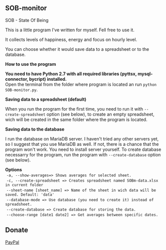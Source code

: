 ## SOB-monitor

SOB - State Of Being

This is a little program I've written for myself. Fell free to use it.

It collects levels of happiness, energy and focus on hourly level.

You can choose whether it would save data to a spreadsheet or to the database.

<b>How to use the program</b>

<b>You need to have Python 2.7 with all required libraries (pyttsx, mysql-connector, bycript) installed.</b><br>Open the terminal from the folder where program is located an run `python SOB-monitor.py`.

<b>Saving data to a spreadsheet (default)</b>

When you run the program for the first time, you need to run it with `--create-spreadsheet` option (see below), to create an empty spreadsheet, wich will be created in the same folder where the program is located.

<b>Saving data to the database</b>

I run the database on MariaDB server. I haven't tried any other servers yet, so I suggest that you use MariaDB as well. If not, there is a chance that the program won't work. You need to install server yourself. To create database necessarry for the program, run the program with `--create-database` option (see below).

<b>Options</b><br>
  `-a, --show-averages=> Shows averages for selected sheet.`<br>
  `-c, --create-spreadsheet => Creates spreadsheet named SOBm-data.xlsx in current folder`<br>
  `--sheet-name [sheet_name] => Name of the sheet in wich data will be saved. Default: 'data'`<br>
  `--database-mode => Use database (you need to create it) instead of spreadsheet.`<br>
  `--create-database => Create database for storing the data.`<br>
  `--choose-range [date1 date2] => Get averages between specific dates.`
  
 
 ## Donate
[PayPal](https://paypal.me/plankobostjan)
